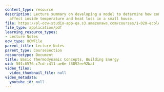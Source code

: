 ```yaml
---
content_type: resource
description: Lecture summary on developing a model to determine how construction materials
  affect inside temperature and heat loss in a small house.
file: https://ol-ocw-studio-app-qa.s3.amazonaws.com/courses/1-020-ecology-ii-engineering-for-sustainability-spring-2008/501c6576c7cdc411ae6ef3892ee92baf_lec8_9.pdf
file_type: application/pdf
learning_resource_types:
- Lecture Notes
ocw_type: OCWFile
parent_title: Lecture Notes
parent_type: CourseSection
resourcetype: Document
title: Basic Thermodynamic Concepts, Building Energy
uid: 501c6576-c7cd-c411-ae6e-f3892ee92baf
video_files:
  video_thumbnail_file: null
video_metadata:
  youtube_id: null
---
```

